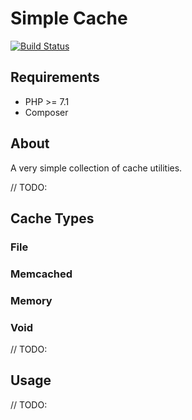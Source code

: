 # Simple Cache

[![Build Status](https://travis-ci.com/clvarley/cache.svg?branch=main)](https://travis-ci.com/clvarley/cache)

## Requirements

* PHP >= 7.1
* Composer

## About

A very simple collection of cache utilities.

// TODO:

## Cache Types

### File

### Memcached

### Memory

### Void

// TODO:

## Usage

// TODO:
